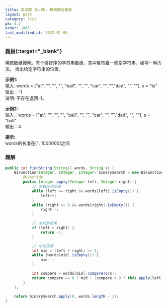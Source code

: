 ```yaml
---
title: 面试题 10.05. 稀疏数组搜索
layout: post
category: lcci
pk: 4.2
order: 1005
last_modified_at: 2022-01-06
---
```


### [题目](https://leetcode.cn/sparse-array-search-lcci/){:target="_blank"}

稀疏数组搜索。有个排好序的字符串数组，其中散布着一些空字符串，编写一种方法，
找出给定字符串的位置。

**示例1:**  
输入: words = ["at", "", "", "", "ball", "", "", "car", "", "","dad", "", ""], s = "ta"  
输出：-1  
说明: 不存在返回-1。

**示例2:**  
输入：words = ["at", "", "", "", "ball", "", "", "car", "", "","dad", "", ""], s = "ball"  
输出：4

**提示:**  
words的长度在[1, 1000000]之间

### 题解

```java
public int findString(String[] words, String s) {
    BiFunction<Integer, Integer, Integer> binarySearch = new BiFunction<Integer, Integer, Integer>() {
        @Override
        public Integer apply(Integer left, Integer right) {
            // 左右区间压缩
            while (left <= right && words[left].isEmpty()) {
                left++;
            }
            while (right >= 0 && words[right].isEmpty()) {
                right--;
            }

            // 未找到结果
            if (left > right) {
                return -1;
            }

            // 中位压缩
            int mid = (left + right) >> 1;
            while (words[mid].isEmpty()) {
                mid--;
            }

            int compare = words[mid].compareTo(s);
            return compare == 0 ? mid : (compare > 0 ? this.apply(left, mid - 1) : this.apply(mid + 1, right));
        }
    };

    return binarySearch.apply(0, words.length - 1);
}
```